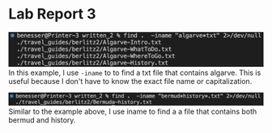 # Lab Report 3

![iname1](iname1.png)
In this example, I use `-iname` to to find a txt file that contains algarve. This is useful because I don't have to know the exact file name or capitalization.

![iname2](iname2.png)
Similar to the example above, I use iname to find a a file that contains both bermud and history.
